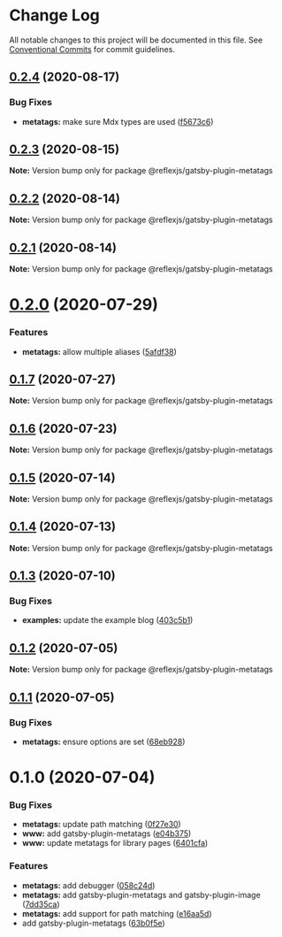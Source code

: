 # Change Log

All notable changes to this project will be documented in this file.
See [Conventional Commits](https://conventionalcommits.org) for commit guidelines.

## [0.2.4](https://github.com/reflexjs/reflex/compare/@reflexjs/gatsby-plugin-metatags@0.2.3...@reflexjs/gatsby-plugin-metatags@0.2.4) (2020-08-17)


### Bug Fixes

* **metatags:** make sure Mdx types are used ([f5673c6](https://github.com/reflexjs/reflex/commit/f5673c629962bebab5f75a8f0008e13220fe685f))





## [0.2.3](https://github.com/reflexjs/reflex/compare/@reflexjs/gatsby-plugin-metatags@0.2.2...@reflexjs/gatsby-plugin-metatags@0.2.3) (2020-08-15)

**Note:** Version bump only for package @reflexjs/gatsby-plugin-metatags





## [0.2.2](https://github.com/reflexjs/reflex/compare/@reflexjs/gatsby-plugin-metatags@0.2.1...@reflexjs/gatsby-plugin-metatags@0.2.2) (2020-08-14)

**Note:** Version bump only for package @reflexjs/gatsby-plugin-metatags





## [0.2.1](https://github.com/reflexjs/reflex/compare/@reflexjs/gatsby-plugin-metatags@0.2.0...@reflexjs/gatsby-plugin-metatags@0.2.1) (2020-08-14)

**Note:** Version bump only for package @reflexjs/gatsby-plugin-metatags





# [0.2.0](https://github.com/reflexjs/reflex/compare/@reflexjs/gatsby-plugin-metatags@0.1.7...@reflexjs/gatsby-plugin-metatags@0.2.0) (2020-07-29)


### Features

* **metatags:** allow multiple aliases ([5afdf38](https://github.com/reflexjs/reflex/commit/5afdf38bf0bfc263c3013ef0beca00cf233ac04f))





## [0.1.7](https://github.com/reflexjs/reflex/compare/@reflexjs/gatsby-plugin-metatags@0.1.6...@reflexjs/gatsby-plugin-metatags@0.1.7) (2020-07-27)

**Note:** Version bump only for package @reflexjs/gatsby-plugin-metatags





## [0.1.6](https://github.com/reflexjs/reflex/compare/@reflexjs/gatsby-plugin-metatags@0.1.5...@reflexjs/gatsby-plugin-metatags@0.1.6) (2020-07-23)

**Note:** Version bump only for package @reflexjs/gatsby-plugin-metatags





## [0.1.5](https://github.com/reflexjs/reflex/compare/@reflexjs/gatsby-plugin-metatags@0.1.4...@reflexjs/gatsby-plugin-metatags@0.1.5) (2020-07-14)

**Note:** Version bump only for package @reflexjs/gatsby-plugin-metatags





## [0.1.4](https://github.com/reflexjs/reflex/compare/@reflexjs/gatsby-plugin-metatags@0.1.3...@reflexjs/gatsby-plugin-metatags@0.1.4) (2020-07-13)

**Note:** Version bump only for package @reflexjs/gatsby-plugin-metatags





## [0.1.3](https://github.com/reflexjs/reflex/compare/@reflexjs/gatsby-plugin-metatags@0.1.2...@reflexjs/gatsby-plugin-metatags@0.1.3) (2020-07-10)


### Bug Fixes

* **examples:** update the example blog ([403c5b1](https://github.com/reflexjs/reflex/commit/403c5b183e045de5a7f9ef021fb1ed3e4748fdb9))





## [0.1.2](https://github.com/reflexjs/reflex/compare/@reflexjs/gatsby-plugin-metatags@0.1.1...@reflexjs/gatsby-plugin-metatags@0.1.2) (2020-07-05)

**Note:** Version bump only for package @reflexjs/gatsby-plugin-metatags





## [0.1.1](https://github.com/reflexjs/reflex/compare/@reflexjs/gatsby-plugin-metatags@0.1.0...@reflexjs/gatsby-plugin-metatags@0.1.1) (2020-07-05)


### Bug Fixes

* **metatags:** ensure options are set ([68eb928](https://github.com/reflexjs/reflex/commit/68eb9289fe965b0f047bc8e64dd1599628cd66dc))





# 0.1.0 (2020-07-04)


### Bug Fixes

* **metatags:** update path matching ([0f27e30](https://github.com/reflexjs/reflex/commit/0f27e30bf605c51c255183a39155340fa044269e))
* **www:** add gatsby-plugin-metatags ([e04b375](https://github.com/reflexjs/reflex/commit/e04b3752dcae505d6c25628a54d503bfc7c4ae18))
* **www:** update metatags for library pages ([6401cfa](https://github.com/reflexjs/reflex/commit/6401cfa24c6476b709b09dc8f72e25ca93d8e922))


### Features

* **metatags:** add debugger ([058c24d](https://github.com/reflexjs/reflex/commit/058c24da87bc9074acd267b8f2b7ab119d7d496f))
* **metatags:** add gatsby-plugin-metatags and gatsby-plugin-image ([7dd35ca](https://github.com/reflexjs/reflex/commit/7dd35ca5a88f686f11a0f3772d4eaaa640842ba9))
* **metatags:** add support for path matching ([e16aa5d](https://github.com/reflexjs/reflex/commit/e16aa5d5feda6d7cf594b9287cc7fd92f6efd57e))
* add gatsby-plugin-metatags ([63b0f5e](https://github.com/reflexjs/reflex/commit/63b0f5e12c4a1e2e2d90eb5d476f2187e01c0ee9))
